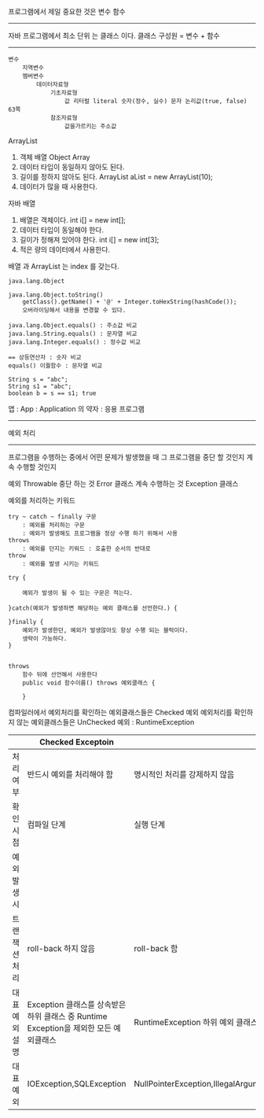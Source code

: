 프로그램에서 제일 중요한 것은 변수 함수 

<hr>

자바 프로그램에서 최소 단위 는 클래스 이다.
클래스 구성원 = 변수 + 함수 

--------------------------------

```
변수 
	지역변수
	멤버변수
		데이터자료형
			기초자료형
				값 리터럴 literal 숫자(정수, 실수) 문자 논리값(true, false) 63쪽
			참조자료형
				값을가르키는 주소값
```

ArrayList

1. 객체 배열 Object Array
2. 데이터 타입이 동일하지 않아도 된다.
3. 길이를 정하지 않아도 된다.		ArrayList aList = new ArrayList(10);
4. 데이터가 많을 때 사용한다.

자바 배열

1. 배열은 객체이다.		int i[] = new int[];
2. 데이터 타입이 동일해야 한다.
3. 길이가 정해져 있어야 한다.		int i[] = new int[3];
4. 적은 량의 데이터에서 사용한다.

배열 과 ArrayList 는 index 를 갖는다. 

```
java.lang.Object

java.lang.Object.toString()
	getClass().getName() + '@' + Integer.toHexString(hashCode());
	오버라이딩해서 내용을 변경할 수 있다.

java.lang.Object.equals() : 주소값 비교
java.lang.String.equals() : 문자열 비교
java.lang.Integer.equals() : 정수값 비교 
 
== 상등연산자 : 숫자 비교
equals() 이퀄함수 : 문자열 비교 

String s = "abc";
String s1 = "abc";
boolean b = s == s1; true
```

앱 : App : Application 의 약자 : 응용 프로그램


--------------------------------

예외 처리 

--------------------------------

프로그램을 수행하는 중에서 어떤 문제가 발생했을 때 
그 프로그램을 중단 할 것인지 계속 수행할 것인지 

예외				Throwable
중단 하는 것		Error 클래스 
계속 수행하는 것	Exception 클래스


예외를 처리하는 키워드 

```
try ~ catch ~ finally 구문 
	: 예외를 처리하는 구문 
	: 예외가 발생해도 프로그램을 정상 수행 하기 위해서 사용
throws 
	: 예외를 던지는 키워드 : 호출한 순서의 반대로 
throw 
	: 예외를 발생 시키는 키워드

try {

	예외가 발생이 될 수 있는 구문은 적는다.

}catch(예외가 발생하면 해당하는 예외 클래스를 선언한다.) {

}finally {
	예외가 발생한던, 예외가 발생않아도 항상 수행 되는 블럭이다.
	생략이 가능하다.
}


throws  
	함수 뒤에 선언해서 사용한다
	public void 함수이름() throws 예외클래스 {
	
	}
```

컴파일러에서 
예외처리를 확인하는 예외클래스들은 Checked 예외
예외처리를 확인하지 않는 예외클래스들은 UnChecked 예외 : RuntimeException

||Checked Exceptoin|UnChecked Exceptoin|
|--|--|--|
|처리 여부|반드시 예외를 처리해야 함|명시적인 처리를 강제하지 않음|
|확인 시점|컴파일 단계|실행 단계|
|예외발생시
트랜잭션처리|roll-back 하지 않음|roll-back 함|
|대표 예외 설명|Exception 클래스를 상속받은 하위 클래스 중 Runtime Exception을 제외한 모든 예외클래스| RuntimeException 하위 예외 클래스 |
|대표 예외|IOException,SQLException |NullPointerException,IllegalArgumentException,IndexOutOfBoundException,SystemException|

